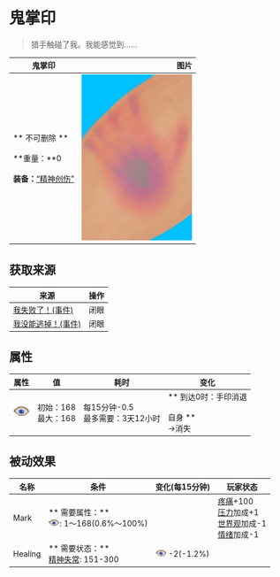 # 鬼掌印  
> 猎手触碰了我。我能感觉到……  
  
  鬼掌印  |   图片   
 ----  |  ----:   
 ** 不可删除 **<br><br>**重量：**0<br><br>**装备：**[“精神创伤”](eTag_WSpiritual.md)  |  <img decoding="async" src="Sprite/HuntersMark.png" href="a.md" style="max-width:300px;max-height:300px;">   
  
## 获取来源  
来源  |  操作  
----  |  ----  
[我失败了！(事件)](Event_HunterFightBadFailure.md)  |  闭眼  
[我没能逃掉！(事件)](Event_HunterFightFailedRetreat.md)  |  闭眼  
## 属性   
属性  |  值  |  耗时  |  变化  
----  |  ----  |  ----  |  ----  
<img decoding="async" src="Sprite/MindState.png" href="a.md" style="max-width:30px;max-height:30px;">  |  初始：168<br>最大：168  |  每15分钟-0.5<br>最多需要：3天12小时  |  ** 到达0时：手印消退 **<br><br>** 自身 **<br>→消失  
## 被动效果  
名称  |  条件  |  变化(每15分钟)  |  玩家状态  
----  |  ----  |  ----  |  ----  
Mark  |  ** 需要属性：**<br><img decoding="async" src="Sprite/MindState.png" href="a.md" style="max-width:20px;max-height:20px;">: 1～168(0.6%～100%)  |    |  [疼痛](Pain.md)+100<br>[压力](Stress.md)加成+1<br>[世界观](Structure.md)加成-1<br>[情绪](Morale.md)加成-1  
Healing  |  ** 需要状态：**<br>[精神失常](MindState.md): 151-300  |  <img decoding="async" src="Sprite/MindState.png" href="a.md" style="max-width:20px;max-height:20px;"> -2(-1.2%)  |    


<script>document.title="鬼掌印 - 卡牌生存百科 Card Survival Wiki";</script>